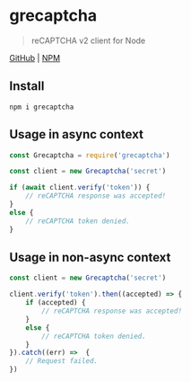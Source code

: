 # grecaptcha
> reCAPTCHA v2 client for Node

[GitHub](https://github.com/ethanent/grecaptcha) | [NPM](https://www.npmjs.com/package/grecaptcha)

## Install

```shell
npm i grecaptcha
```

## Usage in async context

```javascript
const Grecaptcha = require('grecaptcha')

const client = new Grecaptcha('secret')

if (await client.verify('token')) {
	// reCAPTCHA response was accepted!
}
else {
	// reCAPTCHA token denied.
}
```

## Usage in non-async context

```javascript
const client = new Grecaptcha('secret')

client.verify('token').then((accepted) => {
	if (accepted) {
		// reCAPTCHA response was accepted!
	}
	else {
		// reCAPTCHA token denied.
	}
}).catch((err) =>  {
	// Request failed.
})
```